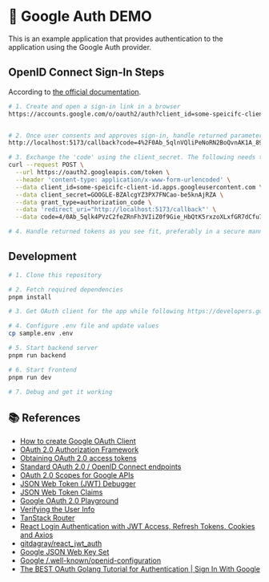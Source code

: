 # 🛂 Google Auth DEMO

This is an example application that provides authentication to the application using the Google Auth provider.

## OpenID Connect Sign-In Steps

According to [the official documentation](https://developers.google.com/identity/protocols/oauth2/web-server#obtainingaccesstokens).

```bash
# 1. Create and open a sign-in link in a browser
https://accounts.google.com/o/oauth2/auth?client_id=some-speicifc-client-id.apps.googleusercontent.com&response_type=code&scope=https://www.googleapis.com/auth/userinfo.profile%20https://www.googleapis.com/auth/userinfo.email%20openid&redirect_uri=http://localhost:5173/callback&access_type=offline&include_granted_scopes=true


# 2. Once user consents and approves sign-in, handle returned parameters
http://localhost:5173/callback?code=4%2F0Ab_5qlnVQliPeNoRN2BoQvnAK1A_89fLRfk3JI9QHz-HSGXMTXB-JZyf-aXkbDxBr9nJEw&scope=email+profile+openid+https%3A%2F%2Fwww.googleapis.com%2Fauth%2Fuserinfo.email+https%3A%2F%2Fwww.googleapis.com%2Fauth%2Fuserinfo.profile&authuser=0&prompt=none

# 3. Exchange the 'code' using the client_secret. The following needs to be done in a backend system.
curl --request POST \
  --url https://oauth2.googleapis.com/token \
  --header 'content-type: application/x-www-form-urlencoded' \
  --data client_id=some-speicifc-client-id.apps.googleusercontent.com \
  --data client_secret=GOOGLE-BZAlcgYZ3PX7FNCao-be5knAjRZA \
  --data grant_type=authorization_code \
  --data 'redirect_uri="http://localhost:5173/callback"' \
  --data code=4/0Ab_5qlk4PVzC2feZRnFh3VIiZ0f9Gie_HbQtK5rxzoXLxfGR7dCfu7x1HaZPZRkRH2PXAA | jq

# 4. Handle returned tokens as you see fit, preferably in a secure manner.
```

## Development

```bash
# 1. Clone this repository

# 2. Fetch required dependencies
pnpm install

# 3. Get OAuth client for the app while following https://developers.google.com/identity/openid-connect/openid-connect guide

# 4. Configure .env file and update values
cp sample.env .env

# 5. Start backend server
pnpm run backend

# 6. Start frontend
pnpm run dev

# 7. Debug and get it working
```

## 📚 References

- [How to create Google OAuth Client](https://developers.google.com/identity/openid-connect/openid-connect)
- [OAuth 2.0 Authorization Framework](https://auth0.com/docs/authenticate/protocols/oauth)
- [Obtaining OAuth 2.0 access tokens](https://developers.google.com/identity/protocols/oauth2/web-server#obtainingaccesstokens)
- [Standard OAuth 2.0 / OpenID Connect endpoints](https://connect2id.com/products/server/docs/api)
- [OAuth 2.0 Scopes for Google APIs](https://developers.google.com/identity/protocols/oauth2/scopes)
- [JSON Web Token (JWT) Debugger](https://jwt.io/)
- [JSON Web Token Claims](https://auth0.com/docs/secure/tokens/json-web-tokens/json-web-token-claims)
- [Google OAuth 2.0 Playground](https://developers.google.com/oauthplayground/)
- [Verifying the User Info](https://www.oauth.com/oauth2-servers/signing-in-with-google/verifying-the-user-info/)
- [TanStack Router](https://tanstack.com/router/latest/docs/framework/react/overview)
- [React Login Authentication with JWT Access, Refresh Tokens, Cookies and Axios](https://www.youtube.com/watch?v=nI8PYZNFtac)
- [gitdagray/react_jwt_auth](https://github.com/gitdagray/react_jwt_auth)
- [Google JSON Web Key Set](https://www.googleapis.com/oauth2/v3/certs)
- [Google /.well-known/openid-configuration](https://accounts.google.com/.well-known/openid-configuration)
- [The BEST OAuth Golang Tutorial for Authentication | Sign In With Google](https://www.youtube.com/watch?v=iHFQyd__2A0)
